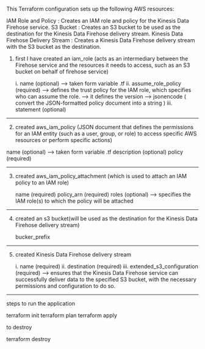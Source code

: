 ﻿
This Terraform configuration sets up the following AWS resources:

IAM Role and Policy : Creates an IAM role and policy for the Kinesis Data Firehose service.
S3 Bucket : Creates an S3 bucket to be used as the destination for the Kinesis Data Firehose delivery stream.
Kinesis Data Firehose Delivery Stream : Creates a Kinesis Data Firehose delivery stream with the S3 bucket as the destination.

1.  first I have created an iam_role (acts as an intermediary between the Firehose service and  the resources it needs to access, such as an S3 bucket on behalf of  firehose service)

    i. name (optional)  --> taken form variable .tf
    ii. assume_role_policy (required)  --> defines the trust policy for the IAM role, which specifies  who can assume the role.
    --> it defines the version 
    --> jsonencode ( convert the JSON-formatted policy document into a string )
   iii.  statement (optional)

----------------------------------------

2.  created aws_iam_policy (JSON document that defines the permissions for an IAM entity (such as a user, group, or role) to access specific AWS resources or perform specific actions)

   name (optional)   --> taken form variable .tf
   description (optional)
   policy (required)

--------------------------------

3. created aws_iam_policy_attachment (which is used to attach an IAM policy to an IAM role)

      name (required)
      policy_arn (required)
      roles (optional)  --> specifies the IAM role(s) to which the policy will be attached

-------------------

4. created an s3 bucket(will be used as the destination for the Kinesis Data Firehose delivery stream)

      bucker_prefix 

----------

5. created  Kinesis Data Firehose delivery stream

     i.  name (required)
     ii.  destination (required)
     iii. extended_s3_configuration (required)  --> ensures that the Kinesis Data Firehose service can successfully deliver data to the specified S3 bucket, with the necessary permissions and configuration to do so.

--------

steps to run the application

  terraform init
  terraform plan
  terraform apply
   
to destroy 

  terraform destroy

